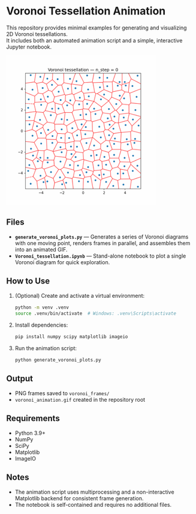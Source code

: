 # Voronoi Tessellation Animation

This repository provides minimal examples for generating and visualizing 2D Voronoi tessellations.  
It includes both an automated animation script and a simple, interactive Jupyter notebook.

<img src="voronoi_animation.gif" alt="Voronoi Animation" width="400"/>

## Files

- **`generate_voronoi_plots.py`** — Generates a series of Voronoi diagrams with one moving point, renders frames in parallel, and assembles them into an animated GIF.
- **`Voronoi_tessellation.ipynb`** — Stand-alone notebook to plot a single Voronoi diagram for quick exploration.

## How to Use

1. (Optional) Create and activate a virtual environment:
   ```bash
   python -m venv .venv
   source .venv/bin/activate  # Windows: .venv\Scripts\activate
   ```

2. Install dependencies:
   ```bash
   pip install numpy scipy matplotlib imageio
   ```

3. Run the animation script:
   ```bash
   python generate_voronoi_plots.py
   ```

## Output

- PNG frames saved to `voronoi_frames/`
- `voronoi_animation.gif` created in the repository root

## Requirements

- Python 3.9+
- NumPy  
- SciPy  
- Matplotlib  
- ImageIO  

## Notes

- The animation script uses multiprocessing and a non-interactive Matplotlib backend for consistent frame generation.
- The notebook is self-contained and requires no additional files.
